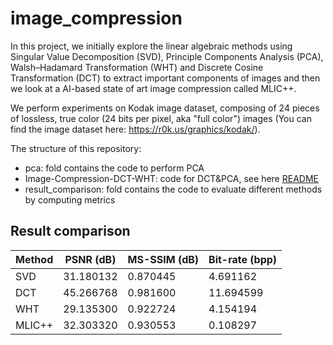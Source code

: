 # image_compression

In this project, we initially explore the linear algebraic methods using Singular Value Decomposition (SVD), Principle Components Analysis (PCA), Walsh–Hadamard Transformation (WHT) and Discrete Cosine Transformation (DCT) to extract important components of images and then we look at a AI-based state of art image compression called MLIC++.

We perform experiments on Kodak image dataset, composing of 24 pieces of lossless, true color (24 bits per pixel, aka "full color") images (You can find the image dataset here: https://r0k.us/graphics/kodak/).

The structure of this repository:
- pca: fold contains the code to perform PCA
- Image-Compression-DCT-WHT: code for DCT&PCA, see here [README](./Image-Compression-DCT-WHT/README.md)
- result_comparison: fold contains the code to evaluate different methods by computing metrics

## Result comparison
| Method | PSNR (dB) | MS-SSIM (dB) | Bit-rate (bpp) |
|--------|-----------|--------------|----------------|
| SVD    | 31.180132 | 0.870445     | 4.691162       |
| DCT    | 45.266768 | 0.981600     | 11.694599      |
| WHT    | 29.135300 | 0.922724     | 4.154194       |
| MLIC++ | 32.303320 | 0.930553     | 0.108297       |
